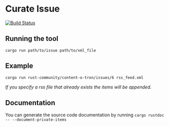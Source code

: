 # Curate Issue

[![Build Status](https://travis-ci.com/fourplusone/curate-issue.svg?branch=master)](https://travis-ci.com/fourplusone/curate-issue)

## Running the tool
`cargo run path/to/issue path/to/xml_file`

## Example
`cargo run rust-community/content-o-tron/issues/6 rss_feed.xml`

*If you specify a rss file that already exists the items will be appended.*

## Documentation

You can generate the source code documentation by running `cargo rustdoc -- --document-private-items`

